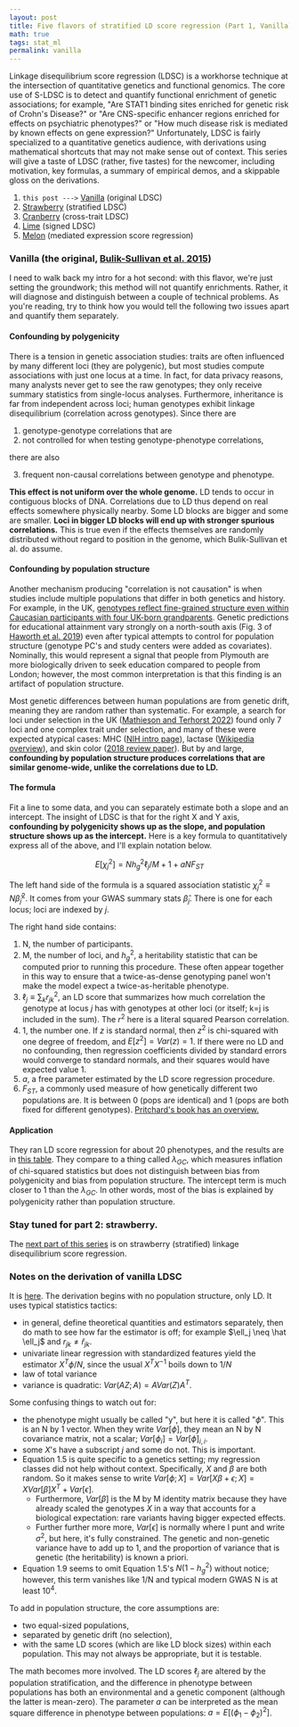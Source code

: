 ```yaml
---
layout: post
title: Five flavors of stratified LD score regression (Part 1, Vanilla)
math: true
tags: stat_ml
permalink: vanilla
---
```


Linkage disequilibrium score regression (LDSC) is a workhorse technique at the intersection of quantitative genetics and functional genomics. The core use of S-LDSC is to detect and quantify functional enrichment of genetic associations; for example, "Are STAT1 binding sites enriched for genetic risk of Crohn's Disease?" or "Are CNS-specific enhancer regions enriched for effects on psychiatric phenotypes?" or "How much disease risk is mediated by known effects on gene expression?" Unfortunately, LDSC is fairly specialized to a quantitative genetics audience, with derivations using mathematical shortcuts that may not make sense out of context. This series will give a taste of LDSC (rather, five tastes) for the newcomer, including motivation, key formulas, a summary of empirical demos, and a skippable gloss on the derivations.

1. `this post --->` [Vanilla](vanilla) (original LDSC)
2. [Strawberry](strawberry) (stratified LDSC)
3. [Cranberry](cranberry) (cross-trait LDSC)
4. [Lime](lime) (signed LDSC)
5. [Melon](melon) (mediated expression score regression)


### Vanilla (the original, [Bulik-Sullivan et al. 2015](https://www.nature.com/articles/ng.3211))

I need to walk back my intro for a hot second: with this flavor, we're just setting the groundwork; this method will not quantify enrichments. Rather, it will  diagnose and distinguish between a couple of technical problems. As you're reading, try to think how you would tell the following two issues apart and quantify them separately.

#### Confounding by polygenicity

There is a tension in genetic association studies: traits are often influenced by many different loci (they are polygenic), but most studies compute associations with just one locus at a time. In fact, for data privacy reasons, many analysts never get to see the raw genotypes; they only receive summary statistics from single-locus analyses. Furthermore, inheritance is far from independent across loci; human genotypes exhibit linkage disequilibrium (correlation across genotypes). Since there are 

1. genotype-genotype correlations that are 
2. not controlled for when testing genotype-phenotype correlations, 

there are also 

3. frequent non-causal correlations between genotype and phenotype. 

**This effect is not uniform over the whole genome.** LD tends to occur in contiguous blocks of DNA. Correlations due to LD thus depend on real effects somewhere physically nearby. Some LD blocks are bigger and some are smaller. **Loci in bigger LD blocks will end up with stronger spurious correlations.** This is true even if the effects themselves are randomly distributed without regard to position in the genome, which Bulik-Sullivan et al. do assume. 

#### Confounding by population structure

Another mechanism producing "correlation is not causation" is when studies include multiple populations that differ in both genetics and history. For example, in the UK, [genotypes reflect fine-grained structure even within Caucasian participants with four UK-born grandparents](https://www.nature.com/articles/nature14230). Genetic predictions for educational attainment vary strongly on a north-south axis (Fig. 3 of [Haworth et al. 2019](https://www.nature.com/articles/s41467-018-08219-1)) even after typical attempts to control for population structure (genotype PC's and study centers were added as covariates). Nominally, this would represent a signal that people from Plymouth are more biologically driven to seek education compared to people from London; however, the most common interpretation is that this finding is an artifact of population structure. 

Most genetic differences between human populations are from genetic drift, meaning they are random rather than systematic. For example, a search for loci under selection in the UK ([Mathieson and Terhorst 2022](https://genome.cshlp.org/content/32/11-12/2057)) found only 7 loci and one complex trait under selection, and many of these were expected atypical cases: MHC ([NIH intro page](https://www.ncbi.nlm.nih.gov/books/NBK27156/)), lactase ([Wikipedia overview](https://en.wikipedia.org/wiki/Lactase_persistence#Evolutionary_advantages)), and skin color ([2018 review paper](https://hereditasjournal.biomedcentral.com/articles/10.1186/s41065-017-0036-2)). But by and large, **confounding by population structure produces correlations that are similar genome-wide, unlike the correlations due to LD.**

#### The formula

Fit a line to some data, and you can separately estimate both a slope and an intercept. The insight of LDSC is that for the right X and Y axis, **confounding by polygenicity shows up as the slope, and population structure shows up as the intercept.** Here is a key formula to quantitatively express all of the above, and I'll explain notation below.

$$E[\chi_j^2] = Nh^2_g\ell_j/M + 1 + aNF_{ST}$$

The left hand side of the formula is a squared association statistic $\chi^2_j \equiv N\hat \beta_j^2$. It comes from your GWAS summary stats $\hat \beta_j$. There is one for each locus; loci are indexed by $j$. 

The right hand side contains:

1. N, the number of participants.
2. M, the number of loci, and $h^2_g$, a heritability statistic that can be computed prior to running this procedure. These often appear together in this way to ensure that a twice-as-dense genotyping panel won't make the model expect a twice-as-heritable phenotype. 
4. $\ell_j \equiv \sum_{k}r^2_{jk}$, an LD score that summarizes how much correlation the genotype at locus $j$ has with genotypes at other loci (or itself; k=j is included in the sum). The $r^2$ here is a literal squared Pearson correlation.
5. 1, the number one. If $z$ is standard normal, then $z^2$ is chi-squared with one degree of freedom, and $E[z^2] = Var(z) = 1$. If there were no LD and no confounding, then regression coefficients divided by standard errors would converge to standard normals, and their squares would have expected value 1.
6. $a$, a free parameter estimated by the LD score regression procedure.
7. $F_{ST}$, a commonly used measure of how genetically different two populations are. It is between 0 (pops are identical) and 1 (pops are both fixed for different genotypes). [Pritchard's book has an overview.](https://web.stanford.edu/group/pritchardlab/HGbook/Release-2023-09/HGBook-2023-09-chapters/HGBook-2023-09-23-ch2.4.pdf)


#### Application

They ran LD score regression for about 20 phenotypes, and the results are in [this table](https://www.nature.com/articles/ng.3211/tables/1). They compare to a thing called $\lambda_{GC}$, which measures inflation of chi-squared statistics but does not distinguish between bias from polygenicity and bias from population structure. The intercept term is much closer to 1 than the $\lambda_{GC}$. In other words, most of the bias is explained by polygenicity rather than population structure. 

### Stay tuned for part 2: strawberry.

The [next part of this series](strawberry) is on strawberry (stratified) linkage disequilibrium score regression. 

### Notes on the derivation of vanilla LDSC

It is [here](https://www.nature.com/articles/ng.3211#MOESM39). The derivation begins with no population structure, only LD. It uses typical statistics tactics: 

- in general, define theoretical quantities and estimators separately, then do math to see how far the estimator is off; for example $\ell_j \neq \hat \ell_j$ and $r_{jk}\neq \hat r_{jk}$.
- univariate linear regression with standardized features yield the estimator $X^T\phi/N$, since the usual $X^TX^{-1}$ boils down to $1/N$
- law of total variance
- variance is quadratic: $Var(AZ;A) = AVar(Z)A^T$.

Some confusing things to watch out for:

- the phenotype might usually be called "y", but here it is called "$\phi$". This is an N by 1 vector. When they write $Var[\phi]$, they mean an N by N covariance matrix, not a scalar; $Var[\phi_i] = Var[\phi]_{i,i}$. 
- some $X$'s have a subscript $j$ and some do not. This is important. 
- Equation 1.5 is quite specific to a genetics setting; my regression classes did not help without context. Specifically, $X$ and $\beta$ are both random. So it makes sense to write $Var[\phi;X] = Var[X\beta + \epsilon;X] =  XVar[\beta]X^T + Var[\epsilon]$. 
    - Furthermore, $Var[\beta]$ is the M by M identity matrix because they have already scaled the genotypes $X$ in a way that accounts for a biological expectation: rare variants having bigger expected effects.
    - Further further more more, $Var[\epsilon]$ is normally where I punt and write $\sigma^2$, but here, it's fully constrained. The genetic and non-genetic variance have to add up to 1, and the proportion of variance that is genetic (the heritability) is known a priori. 
- Equation 1.9 seems to omit Equation 1.5's $N(1 − h^2_g)$ without notice; however, this term vanishes like 1/N and typical modern GWAS N is at least $10^4$. 

To add in population structure, the core assumptions are:

- two equal-sized populations,
- separated by genetic drift (no selection),
- with the same LD scores (which are like LD block sizes) within each population. This may not always be appropriate, but it is testable.

The math becomes more involved. The LD scores $\ell_j$ are altered by the population stratification, and the difference in phenotype between populations has both an environmental and a genetic component (although the latter is mean-zero). The parameter $a$ can be interpreted as the mean square difference in phenotype between populations: $a = E[(\phi_1- \phi_2)^2]$.